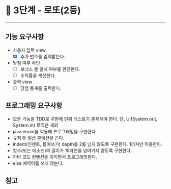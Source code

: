 # 🚀 3단계 - 로또(2등)
------------

## 기능 요구사항

* 사용자 입력 view
    * [x] 추가 번호를 입력받는다.

* 당첨 여부 확인
    * [ ] 보너스 볼 일치 여부를 판단한다.
    * [ ] 수익률을 계산한다.

* 출력 view
    * [ ] 당첨 통계를 출력한다.

## 프로그래밍 요구사항

* 모든 기능을 TDD로 구현해 단위 테스트가 존재해야 한다.
  단, UI(System.out, System.in) 로직은 제외
* java enum을 적용해 프로그래밍을 구현한다.
* 규칙 8: 일급 콜렉션을 쓴다.
* indent(인덴트, 들여쓰기) depth를 2를 넘지 않도록 구현한다.
  1까지만 허용한다.
* 함수(또는 메소드)의 길이가 15라인을 넘어가지 않도록 구현한다.
* 자바 코드 컨벤션을 지키면서 프로그래밍한다.
* else 예약어를 쓰지 않는다.

## 참고
